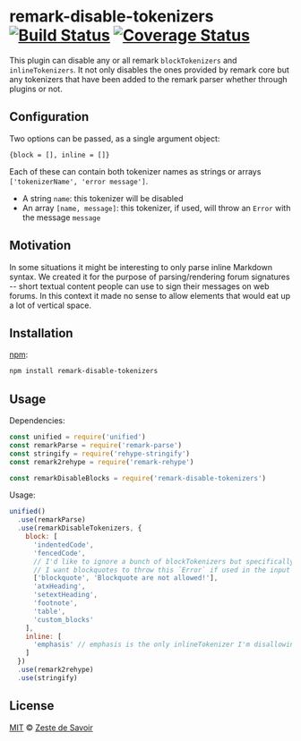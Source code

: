 # remark-disable-tokenizers [![Build Status][build-badge]][build-status] [![Coverage Status][coverage-badge]][coverage-status]

This plugin can disable any or all remark `blockTokenizers` and `inlineTokenizers`. It not only disables the ones provided by remark core but any tokenizers that have been added to the remark parser whether through plugins or not.

## Configuration

Two options can be passed, as a single argument object:

    {block = [], inline = []}

Each of these can contain both tokenizer names as strings or arrays `['tokenizerName', 'error message']`.

* A string `name`: this tokenizer will be disabled
* An array `[name, message]`: this tokenizer, if used, will throw an `Error` with the message `message`

## Motivation

In some situations it might be interesting to only parse inline Markdown syntax. We created it for the purpose of parsing/rendering forum signatures -- short textual content people can use to sign their messages on web forums. In this context it made no sense to allow elements that would eat up a lot of vertical space.

## Installation

[npm][npm]:

```bash
npm install remark-disable-tokenizers
```

## Usage

Dependencies:

```javascript
const unified = require('unified')
const remarkParse = require('remark-parse')
const stringify = require('rehype-stringify')
const remark2rehype = require('remark-rehype')

const remarkDisableBlocks = require('remark-disable-tokenizers')
```

Usage:

```javascript
unified()
  .use(remarkParse)
  .use(remarkDisableTokenizers, {
    block: [
      'indentedCode',
      'fencedCode',
      // I'd like to ignore a bunch of blockTokenizers but specifically
      // I want blockquotes to throw this `Error` if used in the input Markdown
      ['blockquote', 'Blockquote are not allowed!'],
      'atxHeading',
      'setextHeading',
      'footnote',
      'table',
      'custom_blocks'
    ],
    inline: [
      'emphasis' // emphasis is the only inlineTokenizer I'm disallowing
    ]
  })
  .use(remark2rehype)
  .use(stringify)
```

## License

[MIT][license] © [Zeste de Savoir][zds]

<!-- Definitions -->

[build-badge]: https://img.shields.io/travis/zestedesavoir/zmarkdown.svg

[build-status]: https://travis-ci.org/zestedesavoir/zmarkdown

[coverage-badge]: https://img.shields.io/coveralls/zestedesavoir/zmarkdown.svg

[coverage-status]: https://coveralls.io/github/zestedesavoir/zmarkdown

[license]: https://github.com/zestedesavoir/zmarkdown/blob/master/packages/remark-disable-tokenizers/LICENSE-MIT

[zds]: https://zestedesavoir.com

[npm]: https://www.npmjs.com/package/remark-disable-tokenizers

[mdast]: https://github.com/syntax-tree/mdast/blob/master/readme.md

[remark]: https://github.com/wooorm/remark

[rehype]: https://github.com/wooorm/rehype
